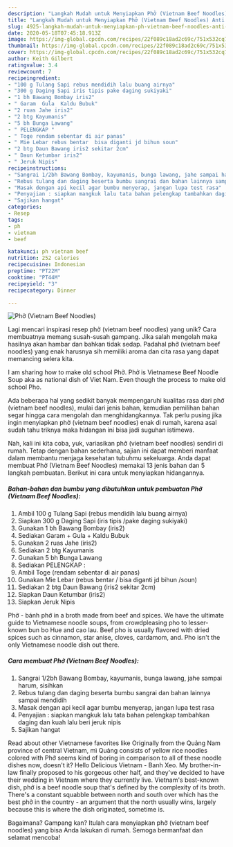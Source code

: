 ```yaml
---
description: "Langkah Mudah untuk Menyiapkan Phở (Vietnam Beef Noodles) Anti Gagal"
title: "Langkah Mudah untuk Menyiapkan Phở (Vietnam Beef Noodles) Anti Gagal"
slug: 4925-langkah-mudah-untuk-menyiapkan-ph-vietnam-beef-noodles-anti-gagal
date: 2020-05-18T07:45:18.913Z
image: https://img-global.cpcdn.com/recipes/22f089c18ad2c69c/751x532cq70/phở-vietnam-beef-noodles-foto-resep-utama.jpg
thumbnail: https://img-global.cpcdn.com/recipes/22f089c18ad2c69c/751x532cq70/phở-vietnam-beef-noodles-foto-resep-utama.jpg
cover: https://img-global.cpcdn.com/recipes/22f089c18ad2c69c/751x532cq70/phở-vietnam-beef-noodles-foto-resep-utama.jpg
author: Keith Gilbert
ratingvalue: 3.4
reviewcount: 7
recipeingredient:
- "100 g Tulang Sapi rebus mendidih lalu buang airnya"
- "300 g Daging Sapi iris tipis pake daging sukiyaki"
- "1 bh Bawang Bombay iris2"
- " Garam  Gula  Kaldu Bubuk"
- "2 ruas Jahe iris2"
- "2 btg Kayumanis"
- "5 bh Bunga Lawang"
- " PELENGKAP "
- " Toge rendam sebentar di air panas"
- " Mie Lebar rebus bentar  bisa diganti jd bihun soun"
- "2 btg Daun Bawang iris2 sekitar 2cm"
- " Daun Ketumbar iris2"
- " Jeruk Nipis"
recipeinstructions:
- "Sangrai 1/2bh Bawang Bombay, kayumanis, bunga lawang, jahe sampai harum, sisihkan"
- "Rebus tulang dan daging beserta bumbu sangrai dan bahan lainnya sampai mendidih"
- "Masak dengan api kecil agar bumbu menyerap, jangan lupa test rasa"
- "Penyajian : siapkan mangkuk lalu tata bahan pelengkap tambahkan daging dan kuah lalu beri jeruk nipis"
- "Sajikan hangat"
categories:
- Resep
tags:
- ph
- vietnam
- beef

katakunci: ph vietnam beef 
nutrition: 252 calories
recipecuisine: Indonesian
preptime: "PT22M"
cooktime: "PT44M"
recipeyield: "3"
recipecategory: Dinner

---
```



![Phở (Vietnam Beef Noodles)](https://img-global.cpcdn.com/recipes/22f089c18ad2c69c/751x532cq70/phở-vietnam-beef-noodles-foto-resep-utama.jpg)

Lagi mencari inspirasi resep phở (vietnam beef noodles) yang unik? Cara membuatnya memang susah-susah gampang. Jika salah mengolah maka hasilnya akan hambar dan bahkan tidak sedap. Padahal phở (vietnam beef noodles) yang enak harusnya sih memiliki aroma dan cita rasa yang dapat memancing selera kita.

I am sharing how to make old school Phở. Phở is Vietnamese Beef Noodle Soup aka as national dish of Viet Nam. Even though the process to make old school Pho.

Ada beberapa hal yang sedikit banyak mempengaruhi kualitas rasa dari phở (vietnam beef noodles), mulai dari jenis bahan, kemudian pemilihan bahan segar hingga cara mengolah dan menghidangkannya. Tak perlu pusing jika ingin menyiapkan phở (vietnam beef noodles) enak di rumah, karena asal sudah tahu triknya maka hidangan ini bisa jadi suguhan istimewa.


Nah, kali ini kita coba, yuk, variasikan phở (vietnam beef noodles) sendiri di rumah. Tetap dengan bahan sederhana, sajian ini dapat memberi manfaat dalam membantu menjaga kesehatan tubuhmu sekeluarga. Anda dapat membuat Phở (Vietnam Beef Noodles) memakai 13 jenis bahan dan 5 langkah pembuatan. Berikut ini cara untuk menyiapkan hidangannya.

<!--inarticleads1-->

##### Bahan-bahan dan bumbu yang dibutuhkan untuk pembuatan Phở (Vietnam Beef Noodles):

1. Ambil 100 g Tulang Sapi (rebus mendidih lalu buang airnya)
1. Siapkan 300 g Daging Sapi (iris tipis /pake daging sukiyaki)
1. Gunakan 1 bh Bawang Bombay (iris2)
1. Sediakan  Garam + Gula + Kaldu Bubuk
1. Gunakan 2 ruas Jahe (iris2)
1. Sediakan 2 btg Kayumanis
1. Gunakan 5 bh Bunga Lawang
1. Sediakan  PELENGKAP :
1. Ambil  Toge (rendam sebentar di air panas)
1. Gunakan  Mie Lebar (rebus bentar / bisa diganti jd bihun /soun)
1. Sediakan 2 btg Daun Bawang (iris2 sekitar 2cm)
1. Siapkan  Daun Ketumbar (iris2)
1. Siapkan  Jeruk Nipis


Phở - bánh phở in a broth made from beef and spices. We have the ultimate guide to Vietnamese noodle soups, from crowdpleasing pho to lesser-known bun bo Hue and cao lau. Beef pho is usually flavored with dried spices such as cinnamon, star anise, cloves, cardamom, and. Pho isn&#39;t the only Vietnamese noodle dish out there. 

<!--inarticleads2-->

##### Cara membuat Phở (Vietnam Beef Noodles):

1. Sangrai 1/2bh Bawang Bombay, kayumanis, bunga lawang, jahe sampai harum, sisihkan
1. Rebus tulang dan daging beserta bumbu sangrai dan bahan lainnya sampai mendidih
1. Masak dengan api kecil agar bumbu menyerap, jangan lupa test rasa
1. Penyajian : siapkan mangkuk lalu tata bahan pelengkap tambahkan daging dan kuah lalu beri jeruk nipis
1. Sajikan hangat


Read about other Vietnamese favorites like Originally from the Quảng Nam province of central Vietnam, mì Quảng consists of yellow rice noodles colored with Phở seems kind of boring in comparison to all of these noodle dishes now, doesn&#39;t it? Hello Delicious Vietnam - Banh Xeo. My brother-in-law finally proposed to his gorgeous other half, and they&#39;ve decided to have their wedding in Vietnam where they currently live. Vietnam&#39;s best-known dish, phở is a beef noodle soup that&#39;s defined by the complexity of its broth. There&#39;s a constant squabble between north and south over which has the best phở in the country - an argument that the north usually wins, largely because this is where the dish originated, sometime is. 

Bagaimana? Gampang kan? Itulah cara menyiapkan phở (vietnam beef noodles) yang bisa Anda lakukan di rumah. Semoga bermanfaat dan selamat mencoba!
